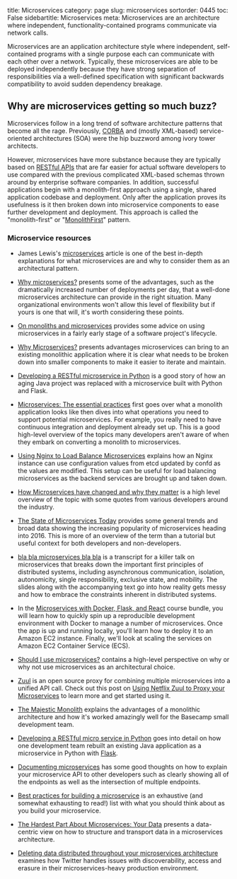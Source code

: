 title: Microservices
category: page
slug: microservices
sortorder: 0445
toc: False
sidebartitle: Microservices
meta: Microservices are an architecture where independent, functionality-contained programs communicate via network calls.


Microservices are an application architecture style where independent,
self-contained programs with a single purpose each can communicate with
each other over a network. Typically, these microservices are able to be
deployed independently because they have strong separation of 
responsibilities via a well-defined specification with significant 
backwards compatibility to avoid sudden dependency breakage.


## Why are microservices getting so much buzz?
Microservices follow in a long trend of software architecture patterns
that become all the rage. Previously, 
[CORBA](https://en.wikipedia.org/wiki/Common_Object_Request_Broker_Architecture) 
and (mostly XML-based) service-oriented architectures (SOA) were the
hip buzzword among ivory tower architects.

However, microservices have more substance because they are typically based
on [RESTful APIs](/application-programming-interfaces.html) that are far
easier for actual software developers to use compared with the previous 
complicated XML-based schemas thrown around by enterprise software companies.
In addition, successful applications begin with a monolith-first approach using
a single, shared application codebase and deployment. Only after the application
proves its usefulness is it then broken down into microservice components to
ease further development and deployment. This approach is called the 
"monolith-first" or 
"[MonolithFirst](http://martinfowler.com/bliki/MonolithFirst.html)" pattern.


### Microservice resources
* James Lewis's 
  [microservices](http://martinfowler.com/articles/microservices.html)
  article is one of the best in-depth explanations for what microservices are
  and why to consider them as an architectural pattern.

* [Why microservices?](http://dev.otto.de/2016/03/20/why-microservices/)
  presents some of the advantages, such as the dramatically increased number 
  of deployments per day, that a well-done microservices architecture can
  provide in the right situation. Many organizational environments won't 
  allow this level of flexibility but if yours is one that will, it's worth
  considering these points.

* [On monoliths and microservices](http://dev.otto.de/2015/09/30/on-monoliths-and-microservices/)
  provides some advice on using microservices in a fairly early stage of
  a software project's lifecycle.

* [Why Microservices?](https://dev.otto.de/2016/03/20/why-microservices/)
  presents advantages microservices can bring to an existing monolithic
  application where it is clear what needs to be broken down into smaller
  components to make it easier to iterate and maintain.

* [Developing a RESTful microservice in Python](http://www.skybert.net/python/developing-a-restful-micro-service-in-python/)
  is a good story of how an aging Java project was replaced with a
  microservice built with Python and Flask.

* [Microservices: The essential practices](http://technologyconversations.com/2015/11/10/microservices-the-essential-practices/)
  first goes over what a monolith application looks like then dives into what 
  operations you need to support potential microservices. For example, you really 
  need to have continuous integration and deployment already set up. This is a
  good high-level overview of the topics many developers aren't aware of when they
  embark on converting a monolith to microservices.

* [Using Nginx to Load Balance Microservices](https://hagbarddenstore.se/posts/2016-03-11/using-nginx-to-load-balance-microservices/)
  explains how an Nginx instance can use configuration values from etcd
  updated by confd as the values are modified. This setup can be useful for
  load balancing microservices as the backend services are brought up
  and taken down.

* [How Microservices have changed and why they matter](http://thenewstack.io/microservices-changed-matter/)
  is a high level overview of the topic with some quotes from
  various developers around the industry.

* [The State of Microservices Today](http://blog.codeship.com/the-state-of-microservices-today/)
  provides some general trends and broad data showing the increasing 
  popularity of microservices heading into 2016. This is more of an
  overview of the term than a tutorial but useful context for both
  developers and non-developers.

* [bla bla microservices bla bla](http://jonasboner.com/bla-bla-microservices-bla-bla/) 
  is a transcript for a killer talk on microservices that breaks down the
  important first principles of distributed systems, including asynchronous 
  communication, isolation, autonomicity, single responsibility, 
  exclusive state, and mobility. The slides along with the accompanying
  text go into how reality gets messy and how to embrace the constraints
  inherent in distributed systems.

* In the 
  [Microservices with Docker, Flask, and React](https://testdriven.io/bundle/microservices-with-docker-flask-and-react/?utm_source=fsp)
  course bundle, you will learn how to quickly spin up a reproducible 
  development environment with Docker to manage a number of microservices. 
  Once the app is up and running locally, you'll learn how to deploy it to 
  an Amazon EC2 instance. Finally, we'll look at scaling the services on 
  Amazon EC2 Container Service (ECS).

* [Should I use microservices?](https://www.oreilly.com/ideas/should-i-use-microservices)
  contains a high-level perspective on why or why not use microservices
  as an architectural choice.

* [Zuul](https://github.com/Netflix/zuul) is an open source proxy for combining multiple microservices into a 
  unified API call. Check out this post on 
  [Using Netflix Zuul to Proxy your Microservices](https://blog.heroku.com/using_netflix_zuul_to_proxy_your_microservices)
  to learn more and get started using it.

* [The Majestic Monolith](https://m.signalvnoise.com/the-majestic-monolith/)
  explains the advantages of a monolithic architecture and how it's worked
  amazingly well for the Basecamp small development team.

* [Developing a RESTful micro service in Python](http://skybert.net/python/developing-a-restful-micro-service-in-python/)
  goes into detail on how one development team rebuilt an existing Java
  application as a microservice in Python with [Flask](/flask.html).

* [Documenting microservices](https://blog.codeship.com/documenting-microservices/)
  has some good thoughts on how to explain your microservice API to
  other developers such as clearly showing all of the endpoints as well as
  the intersection of multiple endpoints.

* [Best practices for building a microservice](https://www.vinaysahni.com/best-practices-for-building-a-microservice-architecture)
  is an exhaustive (and somewhat exhausting to read!) list with what you
  should think about as you build your microservice.

* [The Hardest Part About Microservices: Your Data](http://blog.christianposta.com/microservices/the-hardest-part-about-microservices-data/)
  presents a data-centric view on how to structure and transport data
  in a microservices architecture.

* [Deleting data distributed throughout your microservices architecture](https://blog.twitter.com/engineering/en_us/topics/infrastructure/2020/deleting-data-distributed-throughout-your-microservices-architecture.html)
  examines how Twitter handles issues with discoverability, access and erasure
  in their microservices-heavy production environment.
